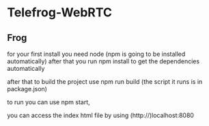# Telefrog-WebRTC
## Frog

for your first install you need node (npm is going to be installed automatically)
after that you run npm install to get the dependencies automatically


after that to build the project use npm run build (the script it runs is in package.json)

to run you can use npm start,

you can access the index html file by using (http://)localhost:8080